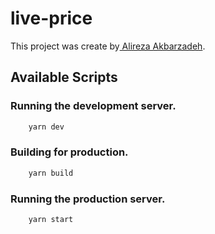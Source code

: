 # live-price


This project was create by[ Alireza Akbarzadeh](https://alirezaakbarzadeh.netlify.app/).



## Available Scripts

### Running the development server.

```bash
    yarn dev
```

### Building for production.

```bash
    yarn build
```

### Running the production server.

```bash
    yarn start
```




